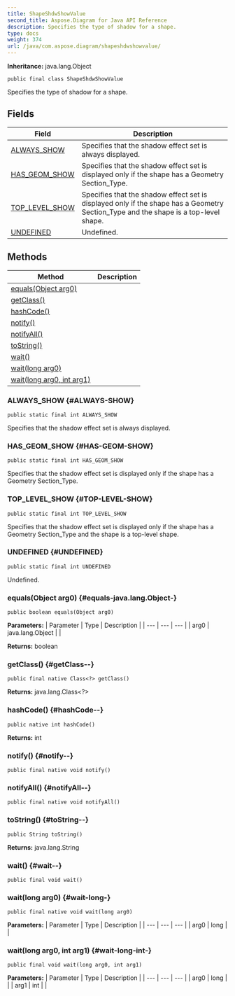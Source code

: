 ```yaml
---
title: ShapeShdwShowValue
second_title: Aspose.Diagram for Java API Reference
description: Specifies the type of shadow for a shape.
type: docs
weight: 374
url: /java/com.aspose.diagram/shapeshdwshowvalue/
---
```


**Inheritance:**
java.lang.Object
```
public final class ShapeShdwShowValue
```

Specifies the type of shadow for a shape.
## Fields

| Field | Description |
| --- | --- |
| [ALWAYS_SHOW](#ALWAYS-SHOW) | Specifies that the shadow effect set is always displayed. |
| [HAS_GEOM_SHOW](#HAS-GEOM-SHOW) | Specifies that the shadow effect set is displayed only if the shape has a Geometry Section\_Type. |
| [TOP_LEVEL_SHOW](#TOP-LEVEL-SHOW) | Specifies that the shadow effect set is displayed only if the shape has a Geometry Section\_Type and the shape is a top-level shape. |
| [UNDEFINED](#UNDEFINED) | Undefined. |
## Methods

| Method | Description |
| --- | --- |
| [equals(Object arg0)](#equals-java.lang.Object-) |  |
| [getClass()](#getClass--) |  |
| [hashCode()](#hashCode--) |  |
| [notify()](#notify--) |  |
| [notifyAll()](#notifyAll--) |  |
| [toString()](#toString--) |  |
| [wait()](#wait--) |  |
| [wait(long arg0)](#wait-long-) |  |
| [wait(long arg0, int arg1)](#wait-long-int-) |  |
### ALWAYS_SHOW {#ALWAYS-SHOW}
```
public static final int ALWAYS_SHOW
```


Specifies that the shadow effect set is always displayed.

### HAS_GEOM_SHOW {#HAS-GEOM-SHOW}
```
public static final int HAS_GEOM_SHOW
```


Specifies that the shadow effect set is displayed only if the shape has a Geometry Section\_Type.

### TOP_LEVEL_SHOW {#TOP-LEVEL-SHOW}
```
public static final int TOP_LEVEL_SHOW
```


Specifies that the shadow effect set is displayed only if the shape has a Geometry Section\_Type and the shape is a top-level shape.

### UNDEFINED {#UNDEFINED}
```
public static final int UNDEFINED
```


Undefined.

### equals(Object arg0) {#equals-java.lang.Object-}
```
public boolean equals(Object arg0)
```




**Parameters:**
| Parameter | Type | Description |
| --- | --- | --- |
| arg0 | java.lang.Object |  |

**Returns:**
boolean
### getClass() {#getClass--}
```
public final native Class<?> getClass()
```




**Returns:**
java.lang.Class<?>
### hashCode() {#hashCode--}
```
public native int hashCode()
```




**Returns:**
int
### notify() {#notify--}
```
public final native void notify()
```




### notifyAll() {#notifyAll--}
```
public final native void notifyAll()
```




### toString() {#toString--}
```
public String toString()
```




**Returns:**
java.lang.String
### wait() {#wait--}
```
public final void wait()
```




### wait(long arg0) {#wait-long-}
```
public final native void wait(long arg0)
```




**Parameters:**
| Parameter | Type | Description |
| --- | --- | --- |
| arg0 | long |  |

### wait(long arg0, int arg1) {#wait-long-int-}
```
public final void wait(long arg0, int arg1)
```




**Parameters:**
| Parameter | Type | Description |
| --- | --- | --- |
| arg0 | long |  |
| arg1 | int |  |

